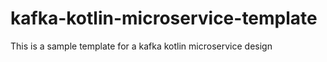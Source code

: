 # kafka-kotlin-microservice-template
This is a sample template for a kafka kotlin microservice design
